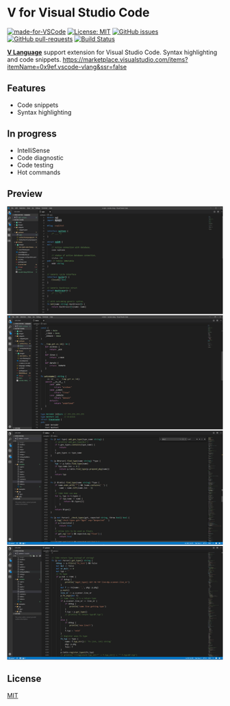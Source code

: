 # V for Visual Studio Code
[![made-for-VSCode](https://img.shields.io/badge/Made%20for-VSCode-1f425f.svg)](https://code.visualstudio.com/)
[![License: MIT](https://img.shields.io/badge/License-MIT-blue.svg)](https://github.com/0x9ef/vscode-vlang/blob/master/LICENSE)
[![GitHub issues](https://img.shields.io/github/issues/0x9ef/vscode-vlang.svg)](https://github.com/0x9ef/vscode-vlang/issues/)
[![GitHub pull-requests](https://img.shields.io/github/issues-pr/0x9ef/vscode-vlang.svg)](https://github.com/0x9ef/vscode-vlang/pulls/)
[![Build Status](https://travis-ci.org/0x9ef/vscode-vlang.svg?branch=master)](https://travis-ci.org/0x9ef/vscode-vlang)

[**V Language**](https://vlang.io) support extension for Visual Studio Code. Syntax highlighting and code snippets.
https://marketplace.visualstudio.com/items?itemName=0x9ef.vscode-vlang&ssr=false

## Features
* Code snippets
* Syntax highlighting 
  
## In progress
* IntelliSense
* Code diagnostic
* Code testing
* Hot commands

## Preview
![First demo screenshot](./images/demo1.PNG)
![Second demo screenshot](./images/demo2.PNG)
![Third demo screenshot](./images/demo3.PNG)
![Fourth demo screenshot](./images/demo4.PNG)

## License
[MIT](./LICENSE)
